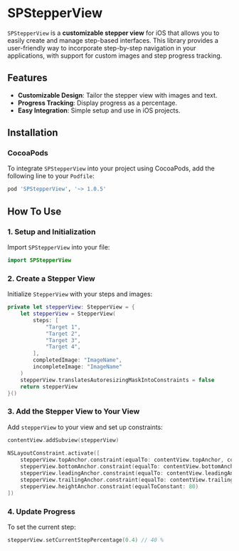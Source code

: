 # SPStepperView

`SPStepperView` is a **customizable stepper view** for iOS that allows you to easily create and manage step-based interfaces. This library provides a user-friendly way to incorporate step-by-step navigation in your applications, with support for custom images and step progress tracking.

## Features

- **Customizable Design**: Tailor the stepper view with images and text.
- **Progress Tracking**: Display progress as a percentage.
- **Easy Integration**: Simple setup and use in iOS projects.

## Installation

### CocoaPods

To integrate `SPStepperView` into your project using CocoaPods, add the following line to your `Podfile`:

```ruby
pod 'SPStepperView', '~> 1.0.5'
```

## How To Use

### 1. Setup and Initialization

Import `SPStepperView` into your file:

```swift
import SPStepperView
```

### 2. Create a Stepper View

Initialize `StepperView` with your steps and images:

```swift
private let stepperView: StepperView = {
    let stepperView = StepperView(
        steps: [
            "Target 1",
            "Target 2",
            "Target 3",
            "Target 4",
        ],
        completedImage: "ImageName",
        incompleteImage: "ImageName"
    )
    stepperView.translatesAutoresizingMaskIntoConstraints = false
    return stepperView
}()
```

### 3. Add the Stepper View to Your View

Add `stepperView` to your view and set up constraints:

```swift
contentView.addSubview(stepperView)
        
NSLayoutConstraint.activate([
    stepperView.topAnchor.constraint(equalTo: contentView.topAnchor, constant: 10),
    stepperView.bottomAnchor.constraint(equalTo: contentView.bottomAnchor, constant: -10),
    stepperView.leadingAnchor.constraint(equalTo: contentView.leadingAnchor, constant: 15),
    stepperView.trailingAnchor.constraint(equalTo: contentView.trailingAnchor, constant: -15),
    stepperView.heightAnchor.constraint(equalToConstant: 80)
])
```

### 4. Update Progress

To set the current step:

```swift
stepperView.setCurrentStepPercentage(0.4) // 40 %
```

